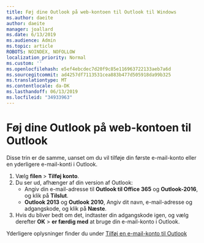 ```yaml
---
title: Føj dine Outlook på web-kontoen til Outlook til Windows
ms.author: daeite
author: daeite
manager: joallard
ms.date: 6/13/2019
ms.audience: Admin
ms.topic: article
ROBOTS: NOINDEX, NOFOLLOW
localization_priority: Normal
ms.custom: ''
ms.openlocfilehash: e5ef4ebcdec7d20f9c85e116963722133aeb7a6d
ms.sourcegitcommit: ad4257df7113531cea883b477d505918da99b325
ms.translationtype: MT
ms.contentlocale: da-DK
ms.lasthandoff: 06/13/2019
ms.locfileid: "34933963"
---
```

# <a name="add-your-outlook-on-the-web-account-to-outlook"></a>Føj dine Outlook på web-kontoen til Outlook

Disse trin er de samme, uanset om du vil tilføje din første e-mail-konto eller en yderligere e-mail-konti i Outlook.

1. Vælg **filen** > **Tilføj konto**.
1. Du ser ud, afhænger af din version af Outlook:
    - Angiv din e-mail-adresse til **Outlook til Office 365** og **Outlook-2016**, og klik på **Tilslut**.
    - **Outlook 2013** og **Outlook 2010**, Angiv dit navn, e-mail-adresse og adgangskode, og klik på **Næste**.
1. Hvis du bliver bedt om det, indtaster din adgangskode igen, og vælg derefter **OK** > **er færdig med** at bruge din e-mail-konto i Outlook.

Yderligere oplysninger finder du under [Tilføj en e-mail-konto til Outlook](https://support.office.com/article/6e27792a-9267-4aa4-8bb6-c84ef146101b)